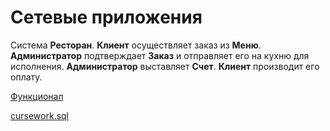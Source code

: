 # Сетевые приложения

Система **Ресторан**. **Клиент** осуществляет заказ из **Меню**. **Администратор**
подтверждает **Заказ** и отправляет его на кухню для исполнения.
**Администратор** выставляет **Счет**. **Клиент** производит его оплату.

[Функционал](https://www.notion.so/b0ccb7c8d63f4ed9bc1f75606ac33294)

[cursework.sql](https://s3-us-west-2.amazonaws.com/secure.notion-static.com/23e7418d-d338-420c-a9a4-abf4ea99a485/cursework.sql)

